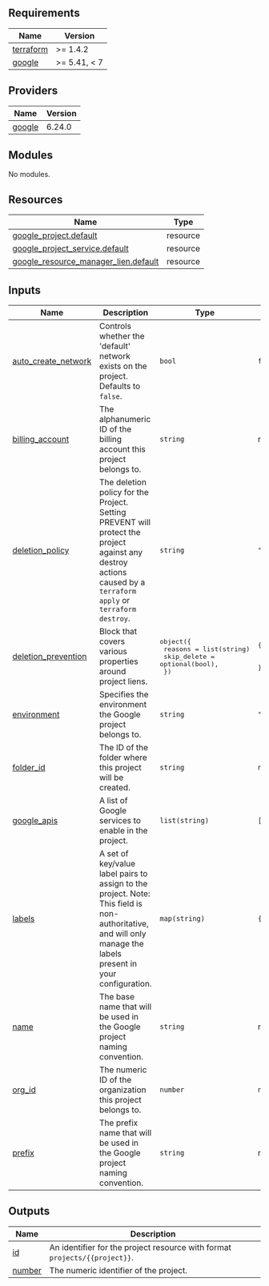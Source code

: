 <!-- BEGIN_TF_DOCS -->
## Requirements

| Name | Version |
|------|---------|
| <a name="requirement_terraform"></a> [terraform](#requirement\_terraform) | >= 1.4.2 |
| <a name="requirement_google"></a> [google](#requirement\_google) | >= 5.41, < 7 |

## Providers

| Name | Version |
|------|---------|
| <a name="provider_google"></a> [google](#provider\_google) | 6.24.0 |

## Modules

No modules.

## Resources

| Name | Type |
|------|------|
| [google_project.default](https://registry.terraform.io/providers/hashicorp/google/latest/docs/resources/project) | resource |
| [google_project_service.default](https://registry.terraform.io/providers/hashicorp/google/latest/docs/resources/project_service) | resource |
| [google_resource_manager_lien.default](https://registry.terraform.io/providers/hashicorp/google/latest/docs/resources/resource_manager_lien) | resource |

## Inputs

| Name | Description | Type | Default | Required |
|------|-------------|------|---------|:--------:|
| <a name="input_auto_create_network"></a> [auto\_create\_network](#input\_auto\_create\_network) | Controls whether the 'default' network exists on the project. Defaults to `false`. | `bool` | `false` | no |
| <a name="input_billing_account"></a> [billing\_account](#input\_billing\_account) | The alphanumeric ID of the billing account this project belongs to. | `string` | n/a | yes |
| <a name="input_deletion_policy"></a> [deletion\_policy](#input\_deletion\_policy) | The deletion policy for the Project. Setting PREVENT will protect the project against any destroy actions caused by a `terraform apply` or `terraform destroy`. | `string` | `"PREVENT"` | no |
| <a name="input_deletion_prevention"></a> [deletion\_prevention](#input\_deletion\_prevention) | Block that covers various properties around project liens. | <pre>object({<br/>    reasons     = list(string)<br/>    skip_delete = optional(bool),<br/>  })</pre> | <pre>{<br/>  "reasons": [],<br/>  "skip_delete": true<br/>}</pre> | no |
| <a name="input_environment"></a> [environment](#input\_environment) | Specifies the environment the Google project belongs to. | `string` | `"dev"` | no |
| <a name="input_folder_id"></a> [folder\_id](#input\_folder\_id) | The ID of the folder where this project will be created. | `string` | `null` | no |
| <a name="input_google_apis"></a> [google\_apis](#input\_google\_apis) | A list of Google services to enable in the project. | `list(string)` | `[]` | no |
| <a name="input_labels"></a> [labels](#input\_labels) | A set of key/value label pairs to assign to the project. Note: This field is non-authoritative, and will only manage the labels present in your configuration. | `map(string)` | `{}` | no |
| <a name="input_name"></a> [name](#input\_name) | The base name that will be used in the Google project naming convention. | `string` | n/a | yes |
| <a name="input_org_id"></a> [org\_id](#input\_org\_id) | The numeric ID of the organization this project belongs to. | `number` | `null` | no |
| <a name="input_prefix"></a> [prefix](#input\_prefix) | The prefix name that will be used in the Google project naming convention. | `string` | n/a | yes |

## Outputs

| Name | Description |
|------|-------------|
| <a name="output_id"></a> [id](#output\_id) | An identifier for the project resource with format `projects/{{project}}`. |
| <a name="output_number"></a> [number](#output\_number) | The numeric identifier of the project. |
<!-- END_TF_DOCS -->
